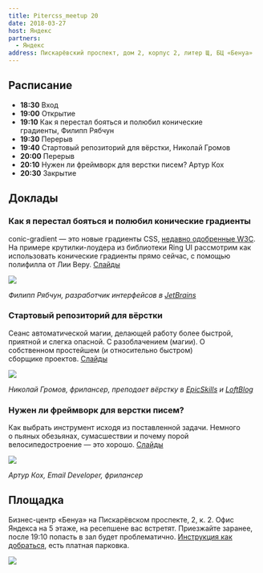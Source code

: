 ```yaml
---
title: Pitercss_meetup 20
date: 2018-03-27
host: Яндекс
partners:
  - Яндекс
address: Пискарёвский проспект, дом 2, корпус 2, литер Щ, БЦ «Бенуа»
---
```


## Расписание

- **18:30** Вход
- **19:00** Открытие
- **19:10** Как я перестал бояться и полюбил конические градиенты, Филипп Рябчун
- **19:30** Перерыв
- **19:40** Стартовый репозиторий для вёрстки, Николай Громов
- **20:00** Перерыв
- **20:10** Нужен ли фреймворк для верстки писем? Артур Кох
- **20:30** Закрытие

## Доклады

### Как я перестал бояться и полюбил конические градиенты

conic-gradient — это новые градиенты CSS, [недавно одобренные W3C](https://github.com/w3c/csswg-drafts/issues/2383). На примере крутилки-лоудера из библиотеки Ring UI рассмотрим как использовать конические градиенты прямо сейчас, с помощью полифилла от Лии Веру. [Слайды](https://pitercss.ru/20/pres/conic-gradients/)

![](speakers/1.jpg)

_Филипп Рябчун, разработчик интерфейсов в [JetBrains](https://jetbrains.ru/)_

### Стартовый репозиторий для вёрстки

Сеанс автоматической магии, делающей работу более быстрой, приятной и слегка опасной. С разоблачением (магии). О собственном простейшем (и относительно быстром) сборщике проектов. [Слайды](https://pitercss.ru/20/pres/speed-up/)

![](speakers/2.jpg)

_Николай Громов, фрилансер, преподает вёрстку в [EpicSkills](https://epixx.ru/) и [LoftBlog](https://loftblog.ru/)_

### Нужен ли фреймворк для верстки писем?

Как выбрать инструмент исходя из поставленной задачи. Немного о пьяных обезьянах, сумасшествии и почему порой велосипедостроение — это хорошо. [Слайды](https://pitercss.ru/20/pres/email-framework/)

![](speakers/3.jpg)

_Артур Кох, Email Developer, фрилансер_

## Площадка

Бизнес-центр «Бенуа» на Пискарёвском проспекте, 2, к. 2. Офис Яндекса на 5 этаже, на ресепшене вас встретят. Приезжайте заранее, после 19:10 попасть в зал будет проблематично. [Инструкция как добраться](https://yandex.ru/company/contacts/spb/), есть платная парковка.

![](images/1.jpg)